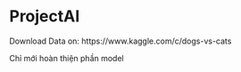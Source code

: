 # ProjectAI
<p> Download Data on: https://www.kaggle.com/c/dogs-vs-cats </p>

<p> Chỉ mới hoàn thiện phần model </p>
